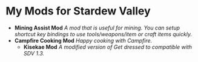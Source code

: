 # My Mods for Stardew Valley
* **Mining Assist Mod**
  _A mod that is useful for mining. You can setup shortcut key bindings to use tools/weapons/item or craft items quickly._
* **Campfire Cooking Mod**
  _Happy cooking with Campfire._
  * **Kisekae Mod**
  _A modified version of Get dressed to compatible with SDV 1.3._
